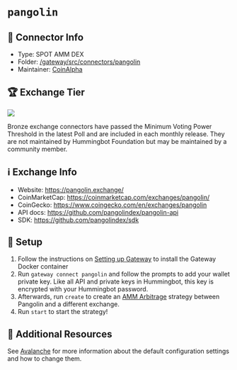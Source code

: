 # `pangolin`

## 📁 Connector Info

* Type: SPOT AMM DEX
* Folder: [/gateway/src/connectors/pangolin](https://github.com/hummingbot/hummingbot/tree/master/gateway/src/connectors/pangolin)
* Maintainer: [CoinAlpha](https://coinalpha.com)

## 🏆 Exchange Tier

![](https://img.shields.io/static/v1?label=Hummingbot&message=BRONZE&color=green)

Bronze exchange connectors have passed the Minimum Voting Power Threshold in the latest Poll and are included in each monthly release. They are not maintained by Hummingbot Foundation but may be maintained by a community member.

## ℹ️ Exchange Info

* Website: <https://pangolin.exchange/>
* CoinMarketCap: <https://coinmarketcap.com/exchanges/pangolin/>
* CoinGecko: <https://www.coingecko.com/en/exchanges/pangolin>
* API docs: <https://github.com/pangolindex/pangolin-api>
* SDK: <https://github.com/pangolindex/sdk>

## 🔑 Setup

1. Follow the instructions on [Setting up Gateway](/gateway/setup) to install the Gateway Docker container
2. Run `gateway connect pangolin` and follow the prompts to add your wallet private key. Like all API and private keys in Hummingbot, this key is encrypted with your Hummingbot password.
3. Afterwards, run `create` to create an [AMM Arbitrage](/strategies/amm-arbitrage/) strategy between Pangolin and a different exchange.
4. Run `start` to start the strategy!

## 📘 Additional Resources

See [Avalanche](/gateway/chains/ethereum/#avalanche) for more information about the default configuration settings and how to change them.
